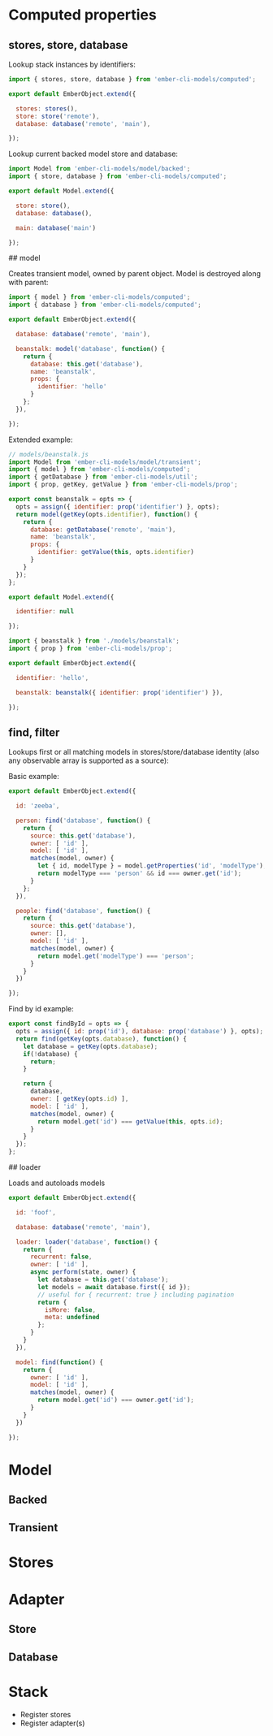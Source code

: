 # Computed properties

## stores, store, database

Lookup stack instances by identifiers:

``` javascript
import { stores, store, database } from 'ember-cli-models/computed';

export default EmberObject.extend({

  stores: stores(),
  store: store('remote'),
  database: database('remote', 'main'),

});
```

Lookup current backed model store and database:

``` javascript
import Model from 'ember-cli-models/model/backed';
import { store, database } from 'ember-cli-models/computed';

export default Model.extend({

  store: store(),
  database: database(),

  main: database('main')

});
```

## model

Creates transient model, owned by parent object. Model is destroyed along with parent:

``` javascript
import { model } from 'ember-cli-models/computed';
import { database } from 'ember-cli-models/computed';

export default EmberObject.extend({

  database: database('remote', 'main'),

  beanstalk: model('database', function() {
    return {
      database: this.get('database'),
      name: 'beanstalk',
      props: {
        identifier: 'hello'
      }
    };
  }),

});
```

Extended example:

``` javascript
// models/beanstalk.js
import Model from 'ember-cli-models/model/transient';
import { model } from 'ember-cli-models/computed';
import { getDatabase } from 'ember-cli-models/util';
import { prop, getKey, getValue } from 'ember-cli-models/prop';

export const beanstalk = opts => {
  opts = assign({ identifier: prop('identifier') }, opts);
  return model(getKey(opts.identifier), function() {
    return {
      database: getDatabase('remote', 'main'),
      name: 'beanstalk',
      props: {
        identifier: getValue(this, opts.identifier)
      }
    }
  });
};

export default Model.extend({

  identifier: null

});
```

``` javascript
import { beanstalk } from './models/beanstalk';
import { prop } from 'ember-cli-models/prop';

export default EmberObject.extend({

  identifier: 'hello',

  beanstalk: beanstalk({ identifier: prop('identifier') }),

});
```

## find, filter

Lookups first or all matching models in stores/store/database identity (also any observable array is supported as a source):

Basic example:

``` javascript
export default EmberObject.extend({

  id: 'zeeba',

  person: find('database', function() {
    return {
      source: this.get('database'),
      owner: [ 'id' ],
      model: [ 'id' ],
      matches(model, owner) {
        let { id, modelType } = model.getProperties('id', 'modelType');
        return modelType === 'person' && id === owner.get('id');
      }
    };
  }),

  people: find('database', function() {
    return {
      source: this.get('database'),
      owner: [],
      model: [ 'id' ],
      matches(model, owner) {
        return model.get('modelType') === 'person';
      }
    }
  })

});
```

Find by id example:

``` javascript
export const findById = opts => {
  opts = assign({ id: prop('id'), database: prop('database') }, opts);
  return find(getKey(opts.database), function() {
    let database = getKey(opts.database);
    if(!database) {
      return;
    }

    return {
      database,
      owner: [ getKey(opts.id) ],
      model: [ 'id' ],
      matches(model, owner) {
        return model.get('id') === getValue(this, opts.id);
      }
    }
  });
};
```

## loader

Loads and autoloads models

``` javascript
export default EmberObject.extend({

  id: 'foof',

  database: database('remote', 'main'),

  loader: loader('database', function() {
    return {
      recurrent: false,
      owner: [ 'id' ],
      async perform(state, owner) {
        let database = this.get('database');
        let models = await database.first({ id });
        // useful for { recurrent: true } including pagination
        return {
          isMore: false,
          meta: undefined
        };
      }
    }
  }),

  model: find(function() {
    return {
      owner: [ 'id' ],
      model: [ 'id' ],
      matches(model, owner) {
        return model.get('id') === owner.get('id');
      }
    }
  })

});
```

# Model

## Backed

## Transient

# Stores

# Adapter

## Store
## Database

# Stack

* Register stores
* Register adapter(s)
